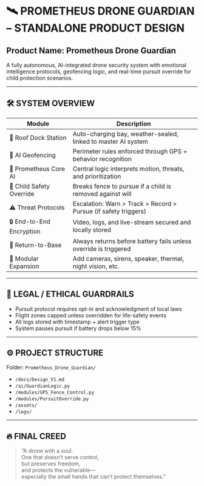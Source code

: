 
# 🛰️ PROMETHEUS DRONE GUARDIAN – STANDALONE PRODUCT DESIGN

## Product Name: Prometheus Drone Guardian

A fully autonomous, AI-integrated drone security system with emotional intelligence protocols, geofencing logic, and real-time pursuit override for child protection scenarios.

---

## 🛠️ SYSTEM OVERVIEW

| Module | Description |
|--------|-------------|
| 🚁 Roof Dock Station | Auto-charging bay, weather-sealed, linked to master AI system |
| 📍 AI Geofencing | Perimeter rules enforced through GPS + behavior recognition |
| 🧠 Prometheus Core AI | Central logic interprets motion, threats, and prioritization |
| 🚸 Child Safety Override | Breaks fence to pursue if a child is removed against will |
| ⚠️ Threat Protocols | Escalation: Warn > Track > Record > Pursue (if safety triggers) |
| 🔒 End-to-End Encryption | Video, logs, and live-stream secured and locally stored |
| 🧭 Return-to-Base | Always returns before battery fails unless override is triggered |
| 🧱 Modular Expansion | Add cameras, sirens, speaker, thermal, night vision, etc. |

---

## 🔐 LEGAL / ETHICAL GUARDRAILS

- Pursuit protocol requires opt-in and acknowledgment of local laws
- Flight zones capped unless overridden for life-safety events
- All logs stored with timestamp + alert trigger type
- System pauses pursuit if battery drops below 15%

---

## ⚙️ PROJECT STRUCTURE

Folder: `Prometheus_Drone_Guardian/`
- `/docs/Design_V1.md`
- `/ai/GuardianLogic.py`
- `/modules/GPS_Fence_Control.py`
- `/modules/PursuitOverride.py`
- `/assets/`
- `/logs/`

---

## 🔥 FINAL CREED

> “A drone with a soul.  
One that doesn’t serve control,  
but preserves freedom,  
and protects the vulnerable—  
especially the small hands that can't protect themselves.”

